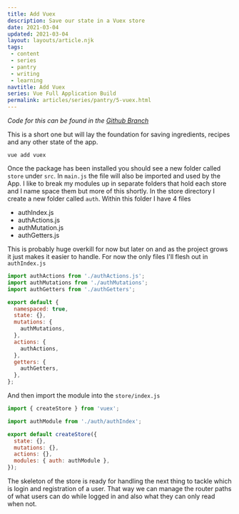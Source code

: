 ```yaml
---
title: Add Vuex
description: Save our state in a Vuex store
date: 2021-03-04
updated: 2021-03-04
layout: layouts/article.njk
tags: 
 - content
 - series
 - pantry
 - writing
 - learning
navtitle: Add Vuex
series: Vue Full Application Build
permalink: articles/series/pantry/5-vuex.html
---
```

*Code for this can be found in the [Github Branch](https://github.com/bikingbadger/pantry/tree/6-vuex)*

This is a short one but will lay the foundation for saving ingredients, recipes and any other state of the app.

```
vue add vuex
```

Once the package has been installed you should see a new folder called `store` under `src`. In `main.js` the file will also be imported and used by the App. I like to break my modules up in separate folders that hold each store and I name space them but more of this shortly. In the store directory I create a new folder called `auth`. Within this folder I have 4 files

- authIndex.js
- authActions.js
- authMutation.js
- authGetters.js

This is probably huge overkill for now but later on and as the project grows it just makes it easier to handle. For now the only files I'll flesh out in `authIndex.js`

```js
import authActions from './authActions.js';
import authMutations from './authMutations';
import authGetters from './authGetters';

export default {
  namespaced: true,
  state: {},
  mutations: {
    authMutations,
  },
  actions: {
    authActions,
  },
  getters: {
    authGetters,
  },
};
```
And then import the module into the `store/index.js`

```js
import { createStore } from 'vuex';

import authModule from './auth/authIndex';

export default createStore({
  state: {},
  mutations: {},
  actions: {},
  modules: { auth: authModule },
});
```

The skeleton of the store is ready for handling the next thing to tackle which is login and registration of a user. That way we can manage the router paths of what users can do while logged in and also what they can only read when not.